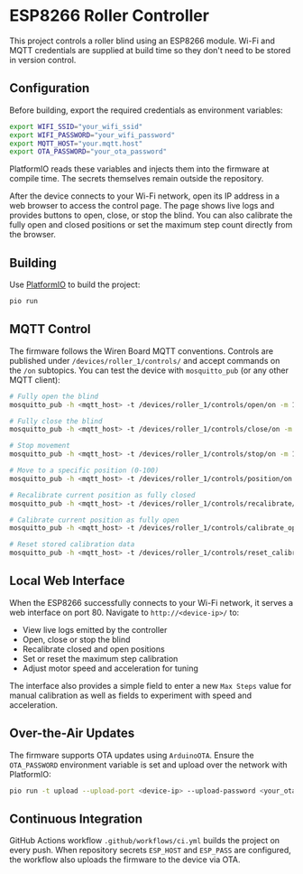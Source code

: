 # ESP8266 Roller Controller

This project controls a roller blind using an ESP8266 module. Wi-Fi and MQTT
credentials are supplied at build time so they don't need to be stored in
version control.

## Configuration

Before building, export the required credentials as environment variables:

```bash
export WIFI_SSID="your_wifi_ssid"
export WIFI_PASSWORD="your_wifi_password"
export MQTT_HOST="your.mqtt.host"
export OTA_PASSWORD="your_ota_password"
```

PlatformIO reads these variables and injects them into the firmware at compile
time. The secrets themselves remain outside the repository.

After the device connects to your Wi-Fi network, open its IP address in a web
browser to access the control page. The page shows live logs and provides
buttons to open, close, or stop the blind. You can also calibrate the fully
open and closed positions or set the maximum step count directly from the
browser.

## Building

Use [PlatformIO](https://platformio.org/) to build the project:

```bash
pio run
```

## MQTT Control

The firmware follows the Wiren Board MQTT conventions. Controls are published
under `/devices/roller_1/controls/` and accept commands on the `/on` subtopics.
You can test the device with `mosquitto_pub` (or any other MQTT client):

```bash
# Fully open the blind
mosquitto_pub -h <mqtt_host> -t /devices/roller_1/controls/open/on -m 1

# Fully close the blind
mosquitto_pub -h <mqtt_host> -t /devices/roller_1/controls/close/on -m 1

# Stop movement
mosquitto_pub -h <mqtt_host> -t /devices/roller_1/controls/stop/on -m 1

# Move to a specific position (0-100)
mosquitto_pub -h <mqtt_host> -t /devices/roller_1/controls/position/on -m 50

# Recalibrate current position as fully closed
mosquitto_pub -h <mqtt_host> -t /devices/roller_1/controls/recalibrate/on -m 1

# Calibrate current position as fully open
mosquitto_pub -h <mqtt_host> -t /devices/roller_1/controls/calibrate_open/on -m 1

# Reset stored calibration data
mosquitto_pub -h <mqtt_host> -t /devices/roller_1/controls/reset_calibration/on -m 1
```

## Local Web Interface

When the ESP8266 successfully connects to your Wi-Fi network, it serves a web
interface on port 80. Navigate to `http://<device-ip>/` to:

- View live logs emitted by the controller
- Open, close or stop the blind
- Recalibrate closed and open positions
- Set or reset the maximum step calibration
- Adjust motor speed and acceleration for tuning

The interface also provides a simple field to enter a new `Max Steps` value for
manual calibration as well as fields to experiment with speed and acceleration.

## Over-the-Air Updates

The firmware supports OTA updates using `ArduinoOTA`. Ensure the `OTA_PASSWORD`
environment variable is set and upload over the network with PlatformIO:

```bash
pio run -t upload --upload-port <device-ip> --upload-password <your_ota_password>
```

## Continuous Integration

GitHub Actions workflow `.github/workflows/ci.yml` builds the project on every
push. When repository secrets `ESP_HOST` and `ESP_PASS` are configured, the
workflow also uploads the firmware to the device via OTA.

